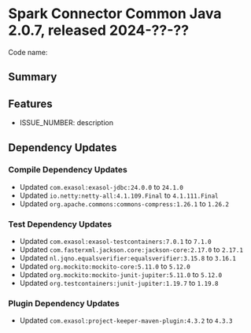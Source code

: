 # Spark Connector Common Java 2.0.7, released 2024-??-??

Code name:

## Summary

## Features

* ISSUE_NUMBER: description

## Dependency Updates

### Compile Dependency Updates

* Updated `com.exasol:exasol-jdbc:24.0.0` to `24.1.0`
* Updated `io.netty:netty-all:4.1.109.Final` to `4.1.111.Final`
* Updated `org.apache.commons:commons-compress:1.26.1` to `1.26.2`

### Test Dependency Updates

* Updated `com.exasol:exasol-testcontainers:7.0.1` to `7.1.0`
* Updated `com.fasterxml.jackson.core:jackson-core:2.17.0` to `2.17.1`
* Updated `nl.jqno.equalsverifier:equalsverifier:3.15.8` to `3.16.1`
* Updated `org.mockito:mockito-core:5.11.0` to `5.12.0`
* Updated `org.mockito:mockito-junit-jupiter:5.11.0` to `5.12.0`
* Updated `org.testcontainers:junit-jupiter:1.19.7` to `1.19.8`

### Plugin Dependency Updates

* Updated `com.exasol:project-keeper-maven-plugin:4.3.2` to `4.3.3`

